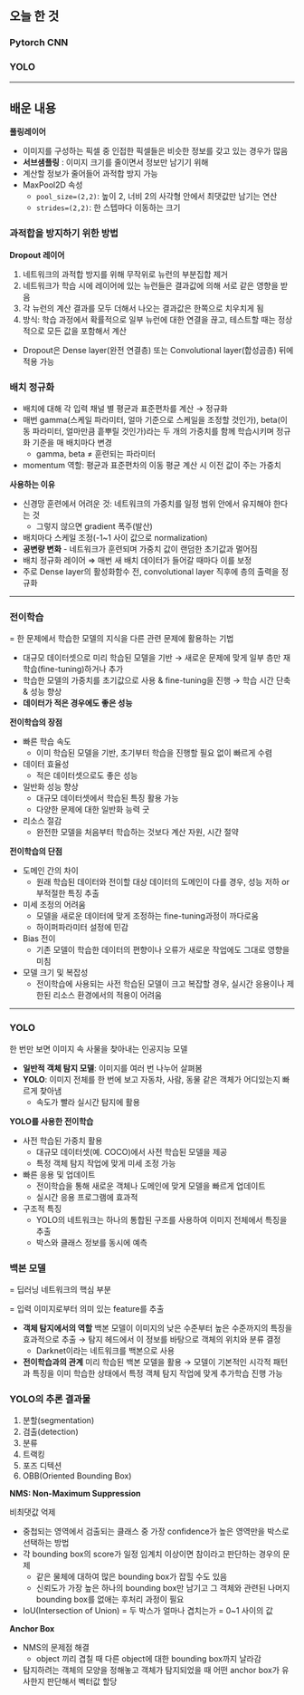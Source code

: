 ## 오늘 한 것

### Pytorch CNN

### YOLO

***

## 배운 내용

**풀링레이어**

- 이미지를 구성하는 픽셀 중 인접한 픽셀들은 비슷한 정보를 갖고 있는 경우가 많음
- **서브샘플링** : 이미지 크기를 줄이면서 정보만 남기기 위해
- 계산할 정보가 줄어들어 과적합 방지 가능
- MaxPool2D 속성
    - `pool_size=(2,2)`: 높이 2, 너비 2의 사각형 안에서 최댓값만 남기는 연산
    - `strides=(2,2)`: 한 스텝마다 이동하는 크기

### 과적합을 방지하기 위한 방법

**Dropout 레이어**

1. 네트워크의 과적합 방지를 위해 무작위로 뉴런의 부분집합 제거
2. 네트워크가 학습 시에 레이어에 있는 뉴런들은 결과값에 의해 서로 같은 영향을 받음
3. 각 뉴런의 계산 결과를 모두 더해서 나오는 결과값은 한쪽으로 치우치게 됨
4. 방식: 학습 과정에서 확률적으로 일부 뉴런에 대한 연결을 끊고, 테스트할 때는 정상적으로 모든 값을 포함해서 계산
- Dropout은 Dense layer(완전 연결층) 또는 Convolutional layer(합성곱층) 뒤에 적용 가능

### 배치 정규화

- 배치에 대해 각 입력 채널 별 평균과 표준편차를 계산 → 정규화
- 매번 gamma(스케일 파라미터, 얼마 기준으로 스케일을 조정할 것인가), beta(이동 파라미터, 얼마만큼 흩뿌릴 것인가)라는 두 개의 가중치를 함께 학습시키며 정규화 기준을 매 배치마다 변경
    - gamma, beta ≠ 훈련되는 파라미터
- momentum 역할: 평균과 표준편차의 이동 평균 계산 시 이전 값이 주는 가중치

**사용하는 이유**

- 신경망 훈련에서 어려운 것: 네트워크의 가중치를 일정 범위 안에서 유지해야 한다는 것
    - 그렇지 않으면 gradient 폭주(발산)
- 배치마다 스케일 조정(-1~1 사이 값으로 normalization)
- **공변량 변화** - 네트워크가 훈련되며 가중치 값이 랜덤한 초기값과 멀어짐
- 배치 정규화 레이어 ⇒ 매번 새 배치 데이터가 들어갈 때마다 이를 보정
- 주로 Dense layer의 활성화함수 전, convolutional layer 직후에 층의 출력을 정규화

***

### 전이학습

= 한 문제에서 학습한 모델의 지식을 다른 관련 문제에 활용하는 기법

- 대규모 데이터셋으로 미리 학습된 모델을 기반 → 새로운 문제에 맞게 일부 층만 재학습(fine-tuning)하거나 추가
- 학습한 모델의 가중치를 초기값으로 사용 & fine-tuning을 진행 → 학습 시간 단축 & 성능 향상
- **데이터가 적은 경우에도 좋은 성능**

**전이학습의 장점**

- 빠른 학습 속도
    - 이미 학습된 모델을 기반, 초기부터 학습을 진행할 필요 없이 빠르게 수렴
- 데이터 효율성
    - 적은 데이터셋으로도 좋은 성능
- 일반화 성능 향상
    - 대규모 데이터셋에서 학습된 특징 활용 가능
    - 다양한 문제에 대한 일반화 능력 굿
- 리소스 절감
    - 완전한 모델을 처음부터 학습하는 것보다 계산 자원, 시간 절약

**전이학습의 단점**

- 도메인 간의 차이
    - 원래 학습된 데이터와 전이할 대상 데이터의 도메인이 다를 경우, 성능 저하 or 부적절한 특징 추출
- 미세 조정의 어려움
    - 모델을 새로운 데이터에 맞게 조정하는 fine-tuning과정이 까다로움
    - 하이퍼파라미터 설정에 민감
- Bias 전이
    - 기존 모델이 학습한 데이터의 편향이나 오류가 새로운 작업에도 그대로 영향을 미침
- 모델 크기 및 복잡성
    - 전이학습에 사용되는 사전 학습된 모델이 크고 복잡할 경우, 실시간 응용이나 제한된 리소스 환경에서의 적용이 어려움

***

### YOLO

한 번만 보면 이미지 속 사물을 찾아내는 인공지능 모델

- **일반적 객체 탐지 모델**: 이미지를 여러 번 나누어 살펴봄
- **YOLO**: 이미지 전체를 한 번에 보고 자동차, 사람, 동물 같은 객체가 어디있는지 빠르게 찾아냄
    - 속도가 빨라 실시간 탐지에 활용

**YOLO를 사용한 전이학습**

- 사전 학습된 가중치 활용
    - 대규모 데이터셋(예. COCO)에서 사전 학습된 모델을 제공
    - 특정 객체 탐지 작업에 맞게 미세 조정 가능
- 빠른 응용 및 업데이트
    - 전이학습을 통해 새로운 객체나 도메인에 맞게 모델을 빠르게 업데이트
    - 실시간 응용 프로그램에 효과적
- 구조적 특징
    - YOLO의 네트워크는 하나의 통합된 구조를 사용하여 이미지 전체에서 특징을 추출
    - 박스와 클래스 정보를 동시에 예측

### 백본 모델

= 딥러닝 네트워크의 핵심 부분

= 입력 이미지로부터 의미 있는 feature를 추출

- **객체 탐지에서의 역할** 백본 모델이 이미지의 낮은 수준부터 높은 수준까지의 특징을 효과적으로 추출 → 탐지 헤드에서 이 정보를 바탕으로 객체의 위치와 분류 결정
    - Darknet이라는 네트워크를 백본으로 사용
- **전이학습과의 관계** 미리 학습된 백본 모델을 활용 → 모델이 기본적인 시각적 패턴과 특징을 이미 학습한 상태에서 특정 객체 탐지 작업에 맞게 추가학습 진행 가능

### YOLO의 추론 결과물

1. 분할(segmentation)
2. 검출(detection)
3. 분류
4. 트랙킹
5. 포즈 디텍션
6. OBB(Oriented Bounding Box)

**NMS: Non-Maximum Suppression**

비최댓값 억제

- 중첩되는 영역에서 검출되는 클래스 중 가장 confidence가 높은 영역만을 박스로 선택하는 방법
- 각 bounding box의 score가 일정 임계치 이상이면 참이라고 판단하는 경우의 문제
    - 같은 물체에 대하여 많은 bounding box가 잡힐 수도 있음
    - 신뢰도가 가장 높은 하나의 bounding box만 남기고 그 객체와 관련된 나머지 bounding box를 없애는 후처리 과정이 필요
- IoU(Intersection of Union) = 두 박스가 얼마나 겹치는가 = 0~1 사이의 값

**Anchor Box**

- NMS의 문제점 해결
    - object 끼리 겹칠 때 다른 object에 대한 bounding box까지 날라감
- 탐지하려는 객체의 모양을 정해놓고 객체가 탐지되었을 때 어떤 anchor box가 유사한지 판단해서 벡터값 할당
